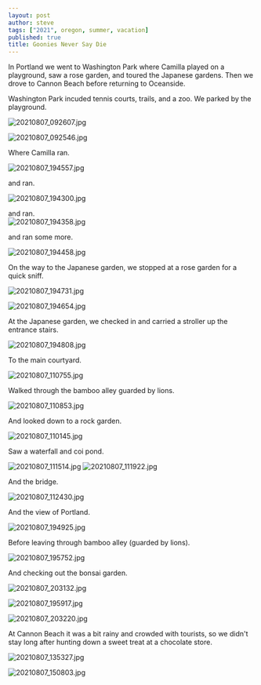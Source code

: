 ```yaml
---
layout: post
author: steve
tags: ["2021", oregon, summer, vacation]
published: true
title: Goonies Never Say Die
---
```

In Portland we went to Washington Park where Camilla played on a playground, saw a rose garden, and toured the Japanese gardens.  Then we drove to Cannon Beach before returning to Oceanside.  

Washington Park incuded tennis courts, trails, and a zoo.  We parked by the playground.  

![20210807_092607.jpg]({{site.baseurl}}/assets/media/20210807_092607.jpg)

![20210807_092546.jpg]({{site.baseurl}}/assets/media/20210807_.092546jpg)

Where Camilla ran.  

![20210807_194557.jpg]({{site.baseurl}}/assets/media/20210807_194557.jpg)

and ran.  

![20210807_194300.jpg]({{site.baseurl}}/assets/media/20210807_194300.jpg)

and ran.  
![20210807_194358.jpg]({{site.baseurl}}/assets/media/20210807_194358.jpg)

and ran some more.  

![20210807_194458.jpg]({{site.baseurl}}/assets/media/20210807_194458.jpg)

On the way to the Japanese garden, we stopped at a rose garden for a quick sniff.  

![20210807_194731.jpg]({{site.baseurl}}/assets/media/20210807_194731.jpg)

![20210807_194654.jpg]({{site.baseurl}}/assets/media/20210807_194654.jpg)

At the Japanese garden, we checked in and carried a stroller up the entrance stairs.  

![20210807_194808.jpg]({{site.baseurl}}/assets/media/20210807_194808.jpg)


To the main courtyard.  

![20210807_110755.jpg]({{site.baseurl}}/assets/media/20210807_110755.jpg)

Walked through the bamboo alley guarded by lions.  

![20210807_110853.jpg]({{site.baseurl}}/assets/media/20210807_110853.jpg)

And looked down to a rock garden.  

![20210807_110145.jpg]({{site.baseurl}}/assets/media/20210807_110145.jpg)

Saw a waterfall and coi pond.  

![20210807_111514.jpg]({{site.baseurl}}/assets/media/20210807_111514.jpg)
![20210807_111922.jpg]({{site.baseurl}}/assets/media/20210807_111922.jpg)

And the bridge.  

![20210807_112430.jpg]({{site.baseurl}}/assets/media/20210807_112430.jpg)

And the view of Portland.  

![20210807_194925.jpg]({{site.baseurl}}/assets/media/20210807_194925.jpg)

Before leaving through bamboo alley (guarded by lions).  

![20210807_195752.jpg]({{site.baseurl}}/assets/media/20210807_195752.jpg)

And checking out the bonsai garden.  

![20210807_203132.jpg]({{site.baseurl}}/assets/media/20210807_203132.jpg)

![20210807_195917.jpg]({{site.baseurl}}/assets/media/20210807_195917.jpg)

![20210807_203220.jpg]({{site.baseurl}}/assets/media/20210807_203220.jpg)

At Cannon Beach it was a bit rainy and crowded with tourists, so we didn't stay long after hunting down a sweet treat at a chocolate store.  

![20210807_135327.jpg]({{site.baseurl}}/assets/media/20210807_135327.jpg)

![20210807_150803.jpg]({{site.baseurl}}/assets/media/20210807_150803.jpg)
